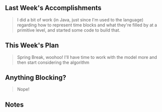 ## Last Week's Accomplishments

> I did a bit of work (in Java, just since I'm used to the language) regarding how to represent time blocks and what they're filled by at a primitive level, and started some code to build that.

## This Week's Plan

> Spring Break, woohoo! I'll have time to work with the model more and then start considering the algorithm

## Anything Blocking?

> Nope!

## Notes

> 
